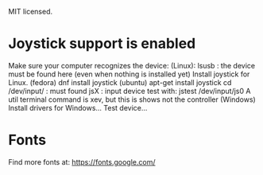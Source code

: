 MIT licensed.
# Joystick support is enabled

Make sure your computer recognizes the device: 
    (Linux):
        lsusb : the device must be found here (even when nothing is installed yet)
        Install joystick for Linux.
            (fedora) dnf install joystick
            (ubuntu) apt-get install joystick
        cd /dev/input/ : must found jsX : input device
        test with:
            jstest /dev/input/js0
        A util terminal command is xev, but this is shows not the controller 
    (Windows)
        Install drivers for Windows...
        Test device...

# Fonts
Find more fonts at:
    https://fonts.google.com/
